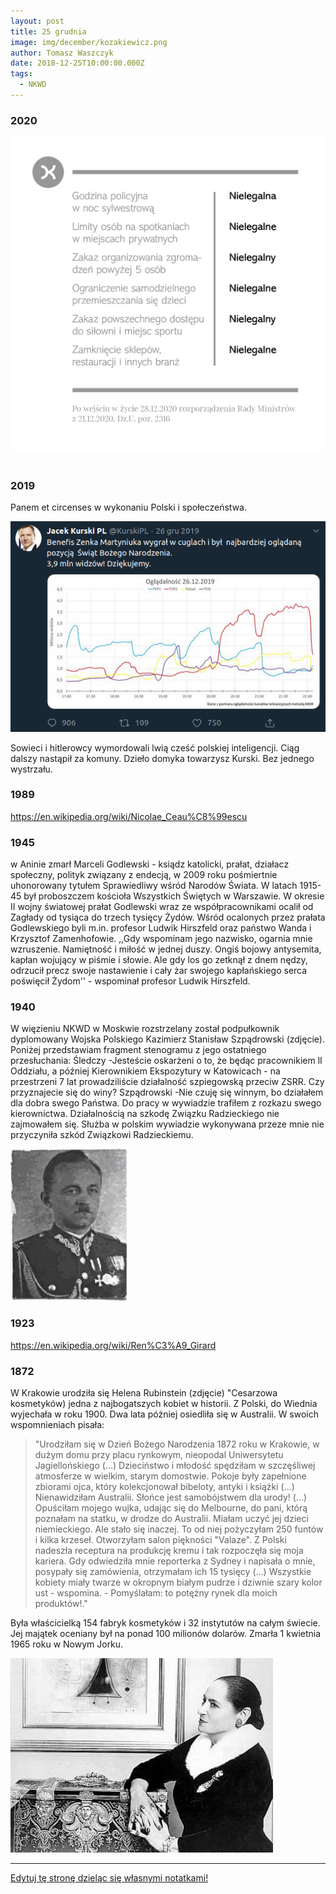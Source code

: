 ```yaml
---
layout: post
title: 25 grudnia
image: img/december/kozakiewicz.png
author: Tomasz Waszczyk
date: 2018-12-25T10:00:00.000Z
tags:
  - NKWD
---
```


### 2020

<img src="./img/december/restrykcje.png"><br><br>

### 2019

Panem et circenses w wykonaniu Polski i społeczeństwa.

<img src="./img/december/kurski.png"/><br>

Sowieci i hitlerowcy wymordowali lwią cześć polskiej inteligencji. Ciąg dalszy nastąpił za komuny. Dzieło domyka towarzysz Kurski. Bez jednego wystrzału.

### 1989

https://en.wikipedia.org/wiki/Nicolae_Ceau%C8%99escu

### 1945

w Aninie zmarł Marceli Godlewski - ksiądz katolicki, prałat, działacz społeczny, polityk związany z endecją, w 2009 roku pośmiertnie uhonorowany tytułem Sprawiedliwy wśród Narodów Świata. W latach 1915-45 był proboszczem kościoła Wszystkich Świętych w Warszawie. W okresie II wojny światowej prałat Godlewski wraz ze współpracownikami ocalił od Zagłady od tysiąca do trzech tysięcy Żydów. Wśród ocalonych przez prałata Godlewskiego byli m.in. profesor Ludwik Hirszfeld oraz państwo Wanda i Krzysztof Zamenhofowie. ,,Gdy wspominam jego nazwisko, ogarnia mnie wzruszenie. Namiętność i miłość w jednej duszy. Ongiś bojowy antysemita, kapłan wojujący w piśmie i słowie. Ale gdy los go zetknął z dnem nędzy, odrzucił precz swoje nastawienie i cały żar swojego kapłańskiego serca poświęcił Żydom'' - wspominał profesor Ludwik Hirszfeld.

### 1940

W więzieniu NKWD w Moskwie rozstrzelany został podpułkownik dyplomowany Wojska Polskiego Kazimierz Stanisław Szpądrowski (zdjęcie).
Poniżej przedstawiam fragment stenogramu z jego ostatniego przesłuchania:
Śledczy
-Jesteście oskarżeni o to, że będąc pracownikiem lI Oddziału, a później Kierownikiem Ekspozytury w Katowicach - na przestrzeni 7 lat prowadziliście działalność szpiegowską przeciw ZSRR. Czy przyznajecie się do winy?
Szpądrowski
-Nie czuję się winnym, bo działałem dla dobra swego Państwa. Do pracy w wywiadzie trafiłem z rozkazu swego kierownictwa. Działalnością na szkodę Związku Radzieckiego nie zajmowałem się. Służba w polskim wywiadzie wykonywana przeze mnie nie przyczyniła szkód Związkowi Radzieckiemu.

<img src="./img/december/szpadrowski.jpg"/><br>

### 1923

https://en.wikipedia.org/wiki/Ren%C3%A9_Girard

### 1872

W Krakowie urodziła się Helena Rubinstein (zdjęcie) "Cesarzowa kosmetyków) jedna z najbogatszych kobiet w historii. Z Polski, do Wiednia wyjechała w roku 1900. Dwa lata później osiedliła się w Australii.
W swoich wspomnieniach pisała:
> "Urodziłam się w Dzień Bożego Narodzenia 1872 roku w Krakowie, w dużym domu przy placu rynkowym, nieopodal Uniwersytetu Jagiellońskiego (...) Dzieciństwo i młodość spędziłam w szczęśliwej atmosferze w wielkim, starym domostwie. Pokoje były zapełnione zbiorami ojca, który kolekcjonował bibeloty, antyki i książki (...) Nienawidziłam Australii. Słońce jest samobójstwem dla urody! (...) Opuściłam mojego wujka, udając się do Melbourne, do pani, którą poznałam na statku, w drodze do Australii. Miałam uczyć jej dzieci niemieckiego. Ale stało się inaczej. To od niej pożyczyłam 250 funtów i kilka krzeseł. Otworzyłam salon piękności "Valaze". Z Polski nadeszła receptura na produkcję kremu i tak rozpoczęła się moja kariera. Gdy odwiedziła mnie reporterka z Sydney i napisała o mnie, posypały się zamówienia, otrzymałam ich 15 tysięcy (...) Wszystkie kobiety miały twarze w okropnym białym pudrze i dziwnie szary kolor ust - wspomina. - Pomyślałam: to potężny rynek dla moich produktów!."

Była właścicielką 154 fabryk kosmetyków i 32 instytutów na całym świecie. Jej majątek oceniany był na ponad 100 milionów dolarów.
Zmarła 1 kwietnia 1965 roku w Nowym Jorku.

<img src="./img/december/rubinstein.jpg"/><br>

---

<a href="https://github.com/TomaszWaszczyk/historia.waszczyk.com/edit/master/src/content/december-8.md" target="_blank">Edytuj tę stronę dzieląc się własnymi notatkami!</a>

